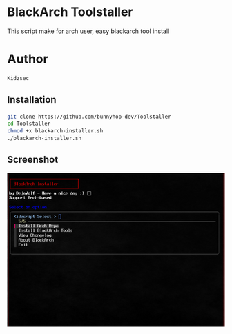 # BlackArch Toolstaller
This script make for arch user, easy blackarch tool install


# Author

```python
Kidzsec
```

## Installation

```bash
git clone https://github.com/bunnyhop-dev/Toolstaller
cd Toolstaller
chmod +x blackarch-installer.sh
./blackarch-installer.sh
```

## Screenshot
![iloveyou](https://github.com/bunnyhop-dev/Toolstaller/blob/main/showcase.png?raw=true)
